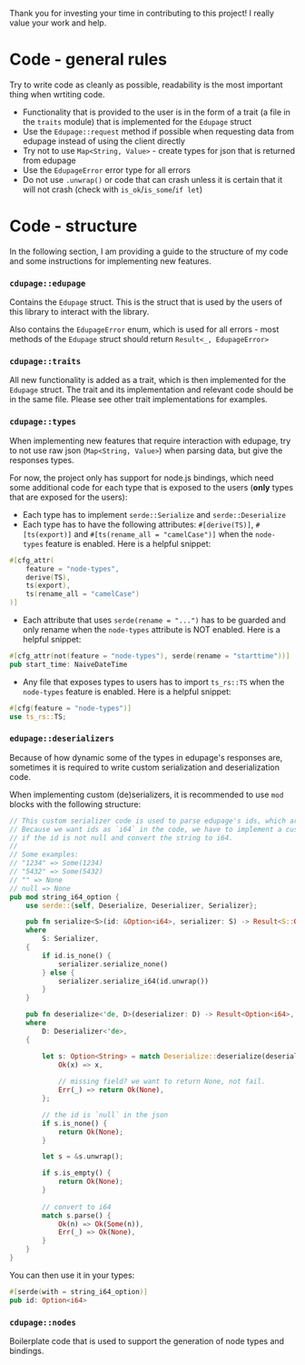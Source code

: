 Thank you for investing your time in contributing to this project! I really value your work and help.

# Code - general rules
Try to write code as cleanly as possible, readability is the most important thing when wrtiting code.
 
- Functionality that is provided to the user is in the form of a trait (a file in the `traits` module) that is implemented for the `Edupage` struct
- Use the `Edupage::request` method if possible when requesting data from edupage instead of using the client directly
- Try not to use `Map<String, Value>` - create types for json that is returned from edupage
- Use the `EdupageError` error type for all errors
- Do not use `.unwrap()` or code that can crash unless it is certain that it will not crash (check with `is_ok`/`is_some`/`if let`)

# Code - structure
In the following section, I am providing a guide to the structure of my code and some instructions for implementing new features.

### `cdupage::edupage`
Contains the `Edupage` struct. This is the struct that is used by the users of this library to interact with the library.
 
Also contains the `EdupageError` enum, which is used for all errors - most methods of the `Edupage` struct should return `Result<_, EdupageError>`

### `cdupage::traits`
All new functionality is added as a trait, which is then implemented for the `Edupage` struct.
The trait and its implementation and relevant code should be in the same file. Please see other trait implementations for examples.

### `cdupage::types`
When implementing new features that require interaction with edupage, try to not use raw json (`Map<String, Value>`) when parsing data, but give the responses types.

For now, the project only has support for node.js bindings, which need some additional code for each type that is exposed to the users (__only__ types that are exposed for the users):

- Each type has to implement `serde::Serialize` and `serde::Deserialize`
- Each type has to have the following attributes: `#[derive(TS)]`, `#[ts(export)]` and `#[ts(rename_all = "camelCase")]` when the `node-types` feature is enabled. Here is a helpful snippet:
```rust
#[cfg_attr(
    feature = "node-types",
    derive(TS),
    ts(export),
    ts(rename_all = "camelCase")
)]
```
- Each attribute that uses `serde(rename = "...")` has to be guarded and only rename when the `node-types` attribute is NOT enabled. Here is a helpful snippet:
```rust
#[cfg_attr(not(feature = "node-types"), serde(rename = "starttime"))]
pub start_time: NaiveDateTime
```
- Any file that exposes types to users has to import `ts_rs::TS` when the `node-types` feature is enabled. Here is a helpful snippet:
```rust
#[cfg(feature = "node-types")]
use ts_rs::TS;
```

### `edupage::deserializers`
Because of how dynamic some of the types in edupage's responses are, sometimes it is required to write custom serialization and deserialization code.

When implementing custom (de)serializers, it is recommended to use `mod` blocks with the following structure:
```rust
// This custom serializer code is used to parse edupage's ids, which are in the json as strings.
// Because we want ids as `i64` in the code, we have to implement a custom serializer that checks
// if the id is not null and convert the string to i64.
//
// Some examples:
// "1234" => Some(1234)
// "5432" => Some(5432)
// "" => None
// null => None
pub mod string_i64_option {
    use serde::{self, Deserialize, Deserializer, Serializer};

    pub fn serialize<S>(id: &Option<i64>, serializer: S) -> Result<S::Ok, S::Error>
    where
        S: Serializer,
    {
        if id.is_none() {
            serializer.serialize_none()
        } else {
            serializer.serialize_i64(id.unwrap())
        }
    }

    pub fn deserialize<'de, D>(deserializer: D) -> Result<Option<i64>, D::Error>
    where
        D: Deserializer<'de>,
    {

        let s: Option<String> = match Deserialize::deserialize(deserializer) {
            Ok(x) => x,
            
            // missing field? we want to return None, not fail.
            Err(_) => return Ok(None),
        };

        // the id is `null` in the json
        if s.is_none() {
            return Ok(None);
        }

        let s = &s.unwrap();

        if s.is_empty() {
            return Ok(None);
        }
        
        // convert to i64
        match s.parse() {
            Ok(n) => Ok(Some(n)),
            Err(_) => Ok(None),
        }
    }
}
```

You can then use it in your types:
```rust
#[serde(with = string_i64_option)]
pub id: Option<i64>
```

### `cdupage::nodes`
Boilerplate code that is used to support the generation of node types and bindings.
